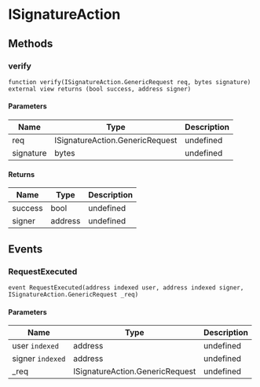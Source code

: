 # ISignatureAction









## Methods

### verify

```solidity
function verify(ISignatureAction.GenericRequest req, bytes signature) external view returns (bool success, address signer)
```





#### Parameters

| Name | Type | Description |
|---|---|---|
| req | ISignatureAction.GenericRequest | undefined |
| signature | bytes | undefined |

#### Returns

| Name | Type | Description |
|---|---|---|
| success | bool | undefined |
| signer | address | undefined |



## Events

### RequestExecuted

```solidity
event RequestExecuted(address indexed user, address indexed signer, ISignatureAction.GenericRequest _req)
```





#### Parameters

| Name | Type | Description |
|---|---|---|
| user `indexed` | address | undefined |
| signer `indexed` | address | undefined |
| _req  | ISignatureAction.GenericRequest | undefined |



